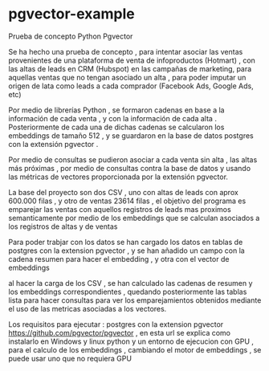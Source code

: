 # pgvector-example
Prueba de concepto Python Pgvector

Se ha hecho una prueba de concepto , para intentar asociar las ventas provenientes de una plataforma de venta de infoproductos (Hotmart) , con las altas de leads en CRM (Hubspot) en las campañas de marketing, para aquellas ventas que no tengan asociado un alta , para poder imputar un origen de lata como leads a cada comprador (Facebook Ads, Google Ads, etc)

Por medio de librerías Python , se formaron cadenas en base a la información de cada venta , y con la información de cada alta . Posteriormente de cada una de dichas cadenas se calcularon los embeddings de tamaño 512 , y se guardaron en la base de datos postgres con la extensión pgvector .

Por medio de consultas se pudieron asociar a cada venta sin alta , las altas más próximas , por medio de consultas contra la base de datos y usando las métricas de vectores proporcionada por la extensión pgvector.

La base del proyecto son dos CSV , uno con altas de leads con aprox 600.000 filas , y otro de ventas 23614 filas , el objetivo del programa es emparejar las ventas con aquellos registros de leads mas proximos semanticamente por medio 
de los embeddings que se calculan asociados a los registros de altas y de ventas 

Para poder trabjar con los datos se han cargado los datos en tablas de postgres con la extension pgvector , y se han añadido un campo con la cadena resumen para hacer el embedding , y otra con el vector de embeddings 

al hacer la carga de los CSV , se han calculado las cadenas de resumen y los embeddings correspondientes , quedando posteriormente las tablas lista para hacer consultas para ver los emparejamientos obtenidos mediante el uso de las metricas
asociadas a los vectores.

Los requisitos para ejecutar :
 postgres con la extension pgvector https://github.com/pgvector/pgvector   , en esta url se explica como instalarlo en Windows y linux
 python y un entorno de ejecucion con GPU , para el calculo de los embeddings ,  cambiando el motor de  embeddings , se puede usar uno  que no requiera GPU 

